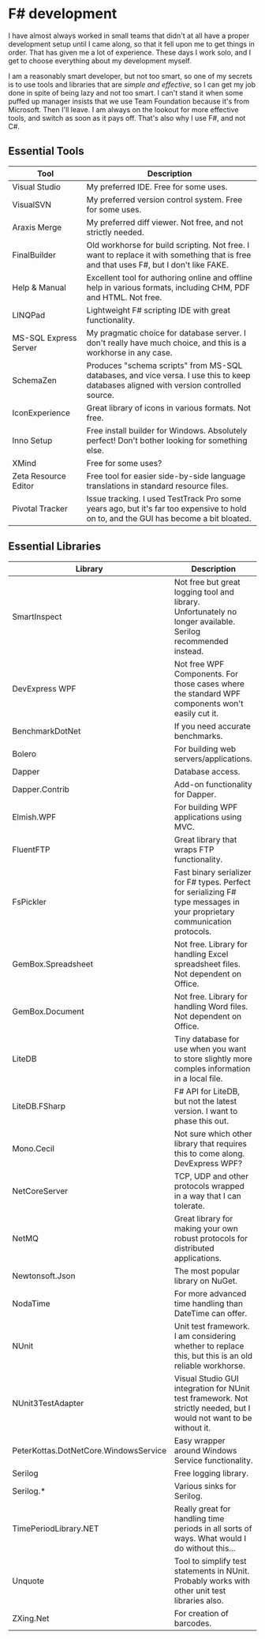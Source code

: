 # F# development

I have almost always worked in small teams that didn't at all have a proper development setup until I came along, so that it fell upon me to get things in order. That has given me a lot of experience. These days I work solo, and I get to choose everything about my development myself.

I am a reasonably smart developer, but not too smart, so one of my secrets is to use tools and libraries that are _simple and effective_, so I can get my job done in spite of being lazy and not too smart. I can't stand it when some puffed up manager insists that we use Team Foundation because it's from Microsoft. Then I'll leave. I am always on the lookout for more effective tools, and switch as soon as it pays off. That's also why I use F#, and not C#.

## Essential Tools

Tool | Description
---- | -----------
Visual Studio | My preferred IDE. Free for some uses.
VisualSVN | My preferred version control system. Free for some uses.
Araxis Merge | My preferred diff viewer. Not free, and not strictly needed.
FinalBuilder | Old workhorse for build scripting. Not free. I want to replace it with something that is free and that uses F#, but I don't like FAKE.
Help & Manual | Excellent tool for authoring online and offline help in various formats, including CHM, PDF and HTML. Not free.
LINQPad | Lightweight F# scripting IDE with great functionality.
MS-SQL Express Server | My pragmatic choice for database server. I don't really have much choice, and this is a workhorse in any case.
SchemaZen | Produces "schema scripts" from MS-SQL databases, and vice versa. I use this to keep databases aligned with version controlled source.
IconExperience | Great library of icons in various formats. Not free.
Inno Setup | Free install builder for Windows. Absolutely perfect! Don't bother looking for something else.
XMind | Free for some uses?
Zeta Resource Editor | Free tool for easier side-by-side language translations in standard resource files.
Pivotal Tracker | Issue tracking. I used TestTrack Pro some years ago, but it's far too expensive to hold on to, and the GUI has become a bit bloated.

## Essential Libraries

Library | Description
------- | -----------
SmartInspect | Not free but great logging tool and library. Unfortunately no longer available. Serilog recommended instead.
DevExpress WPF | Not free WPF Components. For those cases where the standard WPF components won't easily cut it.
BenchmarkDotNet | If you need accurate benchmarks.
Bolero | For building web servers/applications.
Dapper | Database access.
Dapper.Contrib | Add-on functionality for Dapper.
Elmish.WPF | For building WPF applications using MVC.
FluentFTP | Great library that wraps FTP functionality.
FsPickler | Fast binary serializer for F# types. Perfect for serializing F# type messages in your proprietary communication protocols.
GemBox.Spreadsheet | Not free. Library for handling Excel spreadsheet files. Not dependent on Office.
GemBox.Document | Not free. Library for handling Word files. Not dependent on Office.
LiteDB | Tiny database for use when you want to store slightly more comples information in a local file.
LiteDB.FSharp | F# API for LiteDB, but not the latest version. I want to phase this out.
Mono.Cecil | Not sure which other library that requires this to come along. DevExpress WPF?
NetCoreServer | TCP, UDP and other protocols wrapped in a way that I can tolerate.
NetMQ | Great library for making your own robust protocols for distributed applications.
Newtonsoft.Json | The most popular library on NuGet.
NodaTime | For more advanced time handling than DateTime can offer.
NUnit | Unit test framework. I am considering whether to replace this, but this is an old reliable workhorse.
NUnit3TestAdapter | Visual Studio GUI integration for NUnit test framework. Not strictly needed, but I would not want to be without it.
PeterKottas.DotNetCore.WindowsService | Easy wrapper around Windows Service functionality.
Serilog | Free logging library.
Serilog.* | Various sinks for Serilog.
TimePeriodLibrary.NET | Really great for handling time periods in all sorts of ways. What would I do without this...
Unquote | Tool to simplify test statements in NUnit. Probably works with other unit test libraries also.
ZXing.Net | For creation of barcodes.

